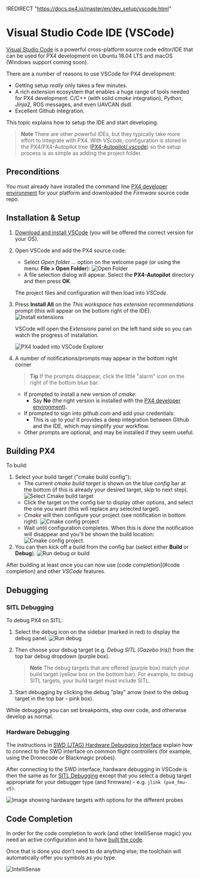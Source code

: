 !REDIRECT "https://docs.px4.io/master/en/dev_setup/vscode.html"

# Visual Studio Code IDE (VSCode)

[Visual Studio Code](https://code.visualstudio.com/) is a powerful cross-platform source code editor/IDE that can be used for PX4 development on Ubuntu 18.04 LTS and macOS (Windows support coming soon).

There are a number of reasons to use VSCode for PX4 development:
- Getting setup *really* only takes a few minutes.
- A rich extension ecosystem that enables a huge range of tools needed for PX4 development: C/C++ (with solid *cmake* integration), *Python*, *Jinja2*, ROS messages, and even UAVCAN dsdl.
- Excellent Github integration.

This topic explains how to setup the IDE and start developing.

> **Note** There are other powerful IDEs, but they typically take more effort to integrate with PX4.
  With *VScode*, configuration is stored in the PX4/PX4-Autopilot tree ([PX4-Autopilot/.vscode](https://github.com/PX4/PX4-Autopilot/tree/master/.vscode)) so the setup process is as simple as adding the project folder.

## Preconditions

You must already have installed the command line [PX4 developer environment](../setup/dev_env.md) for your platform and downloaded the *Firmware* source code repo.

## Installation & Setup

1. [Download and install VSCode](https://code.visualstudio.com/) (you will be offered the correct version for your OS).
1. Open VSCode and add the PX4 source code: 
   - Select *Open folder ...* option on the welcome page (or using the menu: **File > Open Folder**):
     ![Open Folder](../../assets/toolchain/vscode/welcome_open_folder.jpg)
   - A file selection dialog will appear.
     Select the **PX4-Autopilot** directory and then press **OK**.

   The project files and configuration will then load into *VSCode*.
1. Press **Install All** on the *This workspace has extension recommendations* prompt (this will appear on the bottom right of the IDE).
   ![Install extensions](../../assets/toolchain/vscode/prompt_install_extensions.jpg)

   VSCode will open the *Extensions* panel on the left hand side so you can watch the progress of installation.

   ![PX4 loaded into VSCode Explorer](../../assets/toolchain/vscode/installing_extensions.jpg)
1. A number of notifications/prompts may appear in the bottom right corner
   > **Tip** If the prompts disappear, click the little "alarm" icon on the right of the bottom blue bar.

   - If prompted to install a new version of *cmake*: 
     - Say **No** (the right version is installed with the [PX4 developer environment](../setup/dev_env.md)).
   - If prompted to sign into *github.com* and add your credentials:
     - This is up to you! It provides a deep integration between Github and the IDE, which may simplify your workflow.
   - Other prompts are optional, and may be installed if they seem useful. <!-- perhaps add screenshot of these prompts -->


<a id="building"></a>
## Building PX4

To build:
1. Select your build target ("cmake build config"):
   - The current *cmake build target* is shown on the blue *config* bar at the bottom (if this is already your desired target, skip to next step).
     ![Select Cmake build target](../../assets/toolchain/vscode/cmake_build_config.jpg)
   - Click the target on the config bar to display other options, and select the one you want (this will replace any selected target).
   - *Cmake* will then configure your project (see notification in bottom right).
     ![Cmake config project](../../assets/toolchain/vscode/cmake_configuring_project.jpg)
   - Wait until configuration completes.
     When this is done the notification will disappear and you'll be shown the build location:
     ![Cmake config project](../../assets/toolchain/vscode/cmake_configuring_project_done.jpg).
1. You can then kick off a build from the config bar (select either **Build** or **Debug**).
   ![Run debug or build](../../assets/toolchain/vscode/run_debug_build.jpg)

After building at least once you can now use [code completion](#code completion) and other *VSCode* features.


## Debugging 

<a id="debugging_sitl"></a>
### SITL Debugging

To debug PX4 on SITL:
1. Select the debug icon on the sidebar (marked in red) to display the debug panel.
   ![Run debug](../../assets/toolchain/vscode/vscode_debug.jpg)

1. Then choose your debug target (e.g. *Debug SITL (Gazebo Iris)*) from the top bar debug dropdown (purple box).
   > **Note** The debug targets that are offered (purple box) match your build target (yellow box on the bottom bar).
     For example, to debug SITL targets, your build target must include SITL.
1. Start debugging by clicking the debug "play" arrow (next to the debug target in the top bar - pink box).

While debugging you can set breakpoints, step over code, and otherwise develop as normal.

### Hardware Debugging

The instructions in [SWD (JTAG) Hardware Debugging Interface](../debug/swd_debug.html) explain how to connect to the SWD interface on common flight controllers (for example, using the Dronecode or Blackmagic probes).

After connecting to the SWD interface, hardware debugging in VSCode is then the same as for [SITL Debugging](#debugging_sitl) except that you select a debug target appropriate for your debugger type (and firmware) - e.g. `jlink (px4_fmu-v5)`.

![Image showing hardware targets with options for the different probes](../../assets/toolchain/vscode/vscode_hardware_debugging_options.png)


<a id="code completion"></a>
## Code Completion

In order for the code completion to work (and other IntelliSense magic) you need an active configuration and to have [built the code](#building).

Once that is done you don't need to do anything else; the toolchain will automatically offer you symbols as you type.

![IntelliSense](../../assets/toolchain/vscode/vscode_intellisense.jpg)

